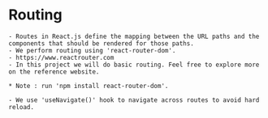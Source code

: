 # Routing
    - Routes in React.js define the mapping between the URL paths and the components that should be rendered for those paths.
    - We perform routing using 'react-router-dom'.
    - https://www.reactrouter.com
    - In this project we will do basic routing. Feel free to explore more on the reference website.

    * Note : run 'npm install react-router-dom'.

    - We use 'useNavigate()' hook to navigate across routes to avoid hard reload.